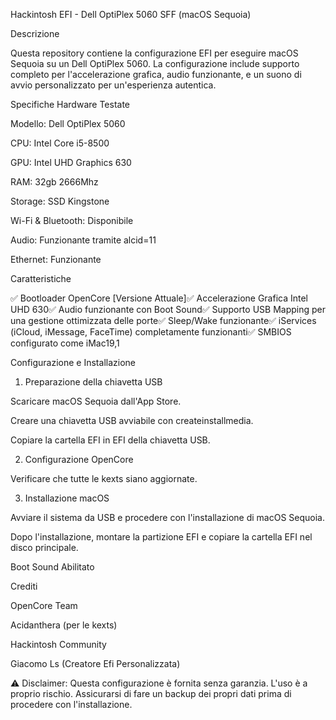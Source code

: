 Hackintosh EFI - Dell OptiPlex 5060 SFF (macOS Sequoia)

Descrizione

Questa repository contiene la configurazione EFI per eseguire macOS Sequoia su un Dell OptiPlex 5060. La configurazione include supporto completo per l'accelerazione grafica, audio funzionante, e un suono di avvio personalizzato per un'esperienza autentica.

Specifiche Hardware Testate

Modello: Dell OptiPlex 5060

CPU: Intel Core i5-8500

GPU: Intel UHD Graphics 630

RAM: 32gb 2666Mhz

Storage: SSD Kingstone

Wi-Fi & Bluetooth: Disponibile

Audio: Funzionante tramite alcid=11

Ethernet: Funzionante

Caratteristiche

✅ Bootloader OpenCore [Versione Attuale]✅ Accelerazione Grafica Intel UHD 630✅ Audio funzionante con Boot Sound✅ Supporto USB Mapping per una gestione ottimizzata delle porte✅ Sleep/Wake funzionante✅ iServices (iCloud, iMessage, FaceTime) completamente funzionanti✅ SMBIOS configurato come iMac19,1

Configurazione e Installazione

1. Preparazione della chiavetta USB

Scaricare macOS Sequoia dall'App Store.

Creare una chiavetta USB avviabile con createinstallmedia.

Copiare la cartella EFI in EFI della chiavetta USB.

2. Configurazione OpenCore

Verificare che tutte le kexts siano aggiornate.

3. Installazione macOS

Avviare il sistema da USB e procedere con l'installazione di macOS Sequoia.

Dopo l'installazione, montare la partizione EFI e copiare la cartella EFI nel disco principale.

Boot Sound Abilitato

Crediti

OpenCore Team

Acidanthera (per le kexts)

Hackintosh Community

Giacomo Ls (Creatore Efi Personalizzata)

⚠️ Disclaimer: Questa configurazione è fornita senza garanzia. L'uso è a proprio rischio. Assicurarsi di fare un backup dei propri dati prima di procedere con l'installazione.
